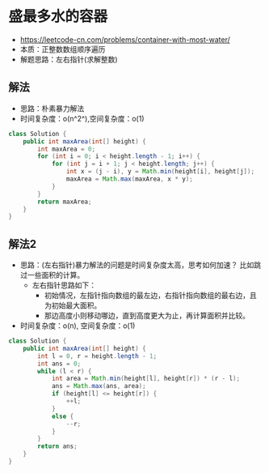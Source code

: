 # 盛最多水的容器
- https://leetcode-cn.com/problems/container-with-most-water/
- 本质：正整数数组顺序遍历
- 解题思路：左右指针(求解整数)


## 解法
- 思路：朴素暴力解法
- 时间复杂度：o(n^2^),空间复杂度：o(1)
```java
class Solution {
    public int maxArea(int[] height) {
        int maxArea = 0;
        for (int i = 0; i < height.length - 1; i++) {
            for (int j = i + 1; j < height.length; j++) {
                int x = (j - i), y = Math.min(height[i], height[j]);
                maxArea = Math.max(maxArea, x * y);
            }   
        }
        return maxArea;
    }
}
```

## 解法2
- 思路：(左右指针)暴力解法的问题是时间复杂度太高，思考如何加速？ 比如跳过一些面积的计算。
    - 左右指针思路如下：
        - 初始情况，左指针指向数组的最左边，右指针指向数组的最右边，且为初始最大面积。
        - 那边高度小则移动哪边，直到高度更大为止，再计算面积并比较。
- 时间复杂度：o(n), 空间复杂度：o(1)

```java
class Solution {
    public int maxArea(int[] height) {
        int l = 0, r = height.length - 1;
        int ans = 0;
        while (l < r) {
            int area = Math.min(height[l], height[r]) * (r - l);
            ans = Math.max(ans, area);
            if (height[l] <= height[r]) {
                ++l;
            }
            else {
                --r;
            }
        }
        return ans;
    }
}
```